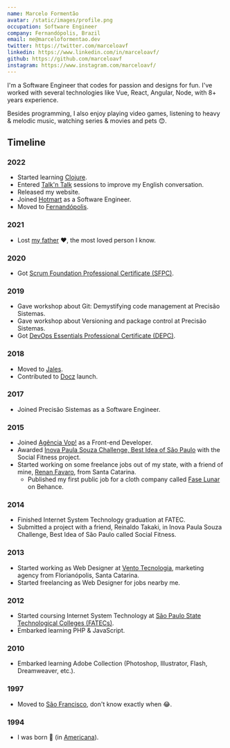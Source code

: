 ```yaml
---
name: Marcelo Formentão
avatar: /static/images/profile.png
occupation: Software Engineer
company: Fernandópolis, Brazil
email: me@marceloformentao.dev
twitter: https://twitter.com/marceloavf
linkedin: https://www.linkedin.com/in/marceloavf/
github: https://github.com/marceloavf
instagram: https://www.instagram.com/marceloavf/
---
```


I'm a Software Engineer that codes for passion and designs for fun. I've worked with several technologies like Vue, React, Angular, Node, with 8+ years experience.

Besides programming, I also enjoy playing video games, listening to heavy & melodic music, watching series & movies and pets 😊.

## Timeline

### 2022

- Started learning [Clojure](https://clojure.org/api/cheatsheet).
- Entered [Talk'n Talk](https://www.talkntalk.com.br/) sessions to improve my English conversation.
- Released my website.
- Joined [Hotmart](https://www.hotmart.com/) as a Software Engineer.
- Moved to [Fernandópolis](https://en.wikipedia.org/wiki/Fernand%C3%B3polis).

### 2021

- Lost [my father](https://www.facebook.com/paulosergio.formentao) ❤️, the most loved person I know.

### 2020

- Got [Scrum Foundation Professional Certificate (SFPC)](https://certiprof.com/pages/scrum-foundation-professional-certificate-sfpc-en-sp).

### 2019

- Gave workshop about Git: Demystifying code management at Precisão Sistemas.
- Gave workshop about Versioning and package control at Precisão Sistemas.
- Got [DevOps Essentials Professional Certificate (DEPC)](https://certiprof.com/pages/devops-essentials-professional-certificate-depc).

### 2018

- Moved to [Jales](https://pt.wikipedia.org/wiki/Jales).
- Contributed to [Docz](https://github.com/doczjs/docz) launch.

### 2017

- Joined Precisão Sistemas as a Software Engineer.

### 2015

- Joined [Agência Vop!](https://www.agenciavop.com.br/) as a Front-end Developer.
- Awarded [Inova Paula Souza Challenge, Best Idea of São Paulo](http://atribunanaweb.com.br/noticia/projeto-da-fatec-jales-foi-destaque-no-melhor-dos-melhores) with the Social Fitness project.
- Started working on some freelance jobs out of my state, with a friend of mine, [Renan Favaro](https://www.linkedin.com/in/renanrfavaro/), from Santa Catarina.
  - Published my first public job for a cloth company called [Fase Lunar](https://www.behance.net/gallery/25095881/Fase-Lunar) on Behance.

### 2014

- Finished Internet System Technology graduation at FATEC.
- Submitted a project with a friend, Reinaldo Takaki, in Inova Paula Souza Challenge, Best Idea of São Paulo called Social Fitness.

### 2013

- Started working as Web Designer at [Vento Tecnologia](https://www.behance.net/gallery/14305247/Identidade-Visual-Vento-Tecnologia), marketing agency from Florianópolis, Santa Catarina.
- Started freelancing as Web Designer for jobs nearby me.

### 2012

- Started coursing Internet System Technology at [São Paulo State Technological Colleges (FATECs)](https://en.wikipedia.org/wiki/S%C3%A3o_Paulo_State_Technological_Colleges).
- Embarked learning PHP & JavaScript.

### 2010

- Embarked learning Adobe Collection (Photoshop, Illustrator, Flash, Dreamweaver, etc.).

### 1997

- Moved to [São Francisco](https://pt.wikipedia.org/wiki/S%C3%A3o_Francisco_(S%C3%A3o_Paulo)), don't know exactly when 😂.

### 1994

- I was born 🥚 (in [Americana](https://pt.wikipedia.org/wiki/Americana)).
